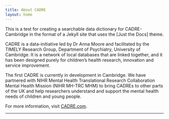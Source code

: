 ```yaml
---
title: About CADRE
layout: home
---
```


This is a test for creating a searchable data dictionary for CADRE-Cambridge in the format of a Jekyll site that uses the [Just the Docs] theme. 

CADRE is a data-initiative led by Dr Anna Moore and facilitated by the TIMELY Research Group, Department of Psychiatry, University of Cambridge. It is a network of local databases that are linked together, and it has been designed purely for children’s health research, innovation and service improvement.

The first CADRE is currently in development in Cambridge. We have partnered with NIHR Mental Health Translational Research Collaboration Mental Health Mission (NIHR MH-TRC MHM) to bring CADREs to other parts of the UK and help researchers understand and support the mental health needs of children and young people.

For more information, visit [CADRE.com].

----

[CADRE.com]: https://cadre.org.uk/
